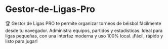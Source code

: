 # Gestor-de-Ligas-Pro
🏆 Gestor de Ligas PRO te permite organizar torneos de béisbol fácilmente desde tu navegador. Administra equipos, partidos y estadísticas. Ideal para ligas pequeñas, con una interfaz moderna y uso 100% local. ¡Fácil, rápido y listo para jugar!
